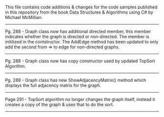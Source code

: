 This file contains code additions & changes for the code samples published in this repository from the book Data Structures & Algorithms using C# by Michael McMillian.

---
Pg. 288 - Graph class now has additional directed member, this member indicates whether the graph is directed or non-directed. The member is initilized in the contstructor. The AddEdge method has been updated to only add the second from => to edge for non-directed graphs.

---
Pg. 288 - Graph class now has copy constructor used by updated TopSort Algorithm. 

---
Pg. 288 - Graph class has new ShowAdjacencyMatrix() method which displays the full adjacency matrix for the graph.

---
Page 291 - TopSort algorithm no longer changes the graph itself, instead it creates a copy of the graph & uses that to do the sort.

---
